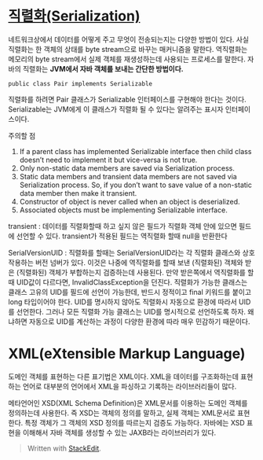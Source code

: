 # [직렬화(Serialization)](https://www.geeksforgeeks.org/serialization-in-java/)


네트워크상에서 데이터를 어떻게 주고 무엇이 전송되는지는 다양한 방법이 있다. 사실 직렬화는 한 객체의 상태를 byte stream으로 바꾸는 매커니즘을 말한다. 역직렬화는 메모리의 byte stream에서 실제 객체를 재생성하는데 사용되는 프로세스를 말한다. 자바의 직렬화는 **JVM에서 자바 객체를 보내는 간단한 방법이다.** 

```
public class Pair implements Serializable
```
직렬화를 하려면 Pair 클래스가 Serializable 인터페이스를 구현해야 한다는 것이다. Serializable는 JVM에게 이 클래스가 직렬화 될 수 있다는 알려주는 표시자 인터페이스이다. 

주의할 점
1. If a parent class has implemented Serializable interface then child class doesn’t need to implement it but vice-versa is not true.  
2. Only non-static data members are saved via Serialization process.  
3. Static data members and transient data members are not saved via Serialization process. So, if you don’t want to save value of a non-static data member then make it transient.  
4. Constructor of object is never called when an object is deserialized.  
5. Associated objects must be implementing Serializable interface.

transient
: 데이터를  직렬화할때 하고 싶지 않은 필드가 직렬화 객체 안에 있으면 필드에 선언할 수 있다. transient가 적용된 필드는 역직렬화 할때 null을 반환한다 

SerialVersionUID
: 직렬화를 할때는 SerialVersionUID라는 각 직렬화 클래스와 상호작용하는 버전 넘버가 있다. 이것은 나중에 역직렬화를 할때 보낸 (직렬화된) 객체와 받은 (직렬화된) 객체가 부합하는지 검증하는데 사용된다.  만약 받은쪽에서 역직렬화를 할때 UID값이 다르다면, InvalidClassException을 던진다.
직렬화가 가능한 클래스는 클래스 고유의 UID를 필드에 선언이 가능한데, 반드시 정적이고 final 키워드를 붙이고 long 타입이어야 한다. 
UID를  명시하지 않아도 직렬화시 자동으로 환경에 따라서 UID를 선언한다. 그러나 모든 직렬화 가능 클래스는 UID를 명시적으로 선언하도록 하자. 왜냐하면 자동으로 UID를 계산하는 과정이 다양한 환경에 따라 매우 민감하기 때문이다. 

# XML(eXtensible Markup Language)

도메인 객체를 표현하는 다른 표기법은 XML이다. XML을 데이터를 구조화하는데 표현하는 언어로 대부분의 언어에서 XML을 파싱하고 기록하는 라이브러리들이 많다.

메타언어인 XSD(XML Schema Definition)은 XML문서를 이용하는 도메인 객체를 정의하는데 사용한다. 
즉 XSD는 객체의 정의를 말하고, 실제 객체는 XML문서로 표현한다. 특정 객체가 그 객체의 XSD 정의를 따르는지 검증도 가능하다.
자바에는 XSD 표현을 이해해서 자바 객체를 생성할 수 있는 JAXB라는 라이브러리가 있다. 




> Written with [StackEdit](https://stackedit.io/).
<!--stackedit_data:
eyJoaXN0b3J5IjpbLTE2OTkxMzE5OTVdfQ==
-->